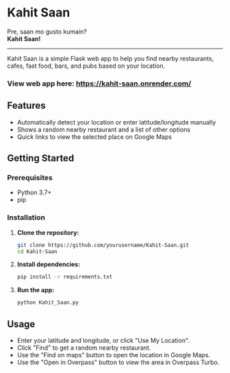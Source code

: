 # Kahit Saan

Pre, saan mo gusto kumain?  
**Kahit Saan!**

---

Kahit Saan is a simple Flask web app to help you find nearby restaurants, cafes, fast food, bars, and pubs based on your location.      

### View web app here: https://kahit-saan.onrender.com/

## Features

- Automatically detect your location or enter latitude/longitude manually
- Shows a random nearby restaurant and a list of other options
- Quick links to view the selected place on Google Maps

## Getting Started

### Prerequisites

- Python 3.7+
- pip

### Installation

1. **Clone the repository:**
   ```sh
   git clone https://github.com/yourusername/Kahit-Saan.git
   cd Kahit-Saan
   ```

2. **Install dependencies:**
   ```sh
   pip install -r requirements.txt
   ```

3. **Run the app:**
   ```sh
   python Kahit_Saan.py
   ```

## Usage

- Enter your latitude and longitude, or click "Use My Location".
- Click "Find" to get a random nearby restaurant.
- Use the "Find on maps" button to open the location in Google Maps.
- Use the "Open in Overpass" button to view the area in Overpass Turbo.